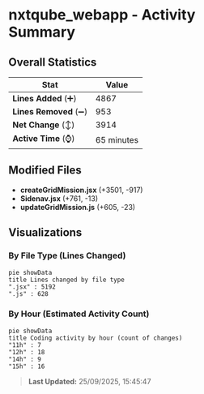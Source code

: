 # nxtqube_webapp - Activity Summary 

## Overall Statistics

| Stat                   | Value                                                             |
| ---------------------- | ----------------------------------------------------------------- |
| **Lines Added** (➕)   | 4867                                          |
| **Lines Removed** (➖) | 953                                        |
| **Net Change** (↕)    | 3914                |
| **Active Time** (⌚)   | 65 minutes |


## Modified Files
- **createGridMission.jsx** (+3501, -917)
- **Sidenav.jsx** (+761, -13)
- **updateGridMission.js** (+605, -23)

## Visualizations

### By File Type (Lines Changed)

```mermaid
pie showData
title Lines changed by file type
".jsx" : 5192
".js" : 628
```

### By Hour (Estimated Activity Count)

```mermaid
pie showData
title Coding activity by hour (count of changes)
"11h" : 7
"12h" : 18
"14h" : 9
"15h" : 16
```


> **Last Updated:** 25/09/2025, 15:45:47
